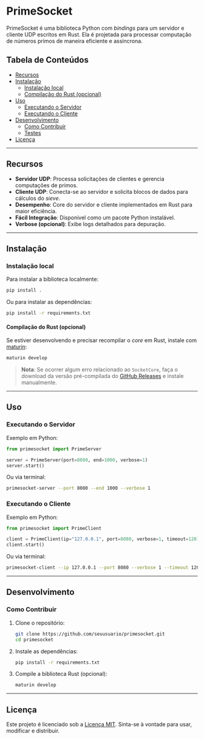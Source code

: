# PrimeSocket

PrimeSocket é uma biblioteca Python com *bindings* para um servidor e cliente UDP escritos em Rust.
Ela é projetada para processar computação de números primos de maneira eficiente e assíncrona.

## Tabela de Conteúdos

- [Recursos](#recursos)
- [Instalação](#instalação)
  - [Instalação local](#instalação-local)
  - [Compilação do Rust (opcional)](#compilação-do-rust-opcional)
- [Uso](#uso)
  - [Executando o Servidor](#executando-o-servidor)
  - [Executando o Cliente](#executando-o-cliente)
- [Desenvolvimento](#desenvolvimento)
  - [Como Contribuir](#como-contribuir)
  - [Testes](#testes)
- [Licença](#licença)

---

## Recursos

- **Servidor UDP**: Processa solicitações de clientes e gerencia computações de primos.
- **Cliente UDP**: Conecta-se ao servidor e solicita blocos de dados para cálculos do *sieve*.
- **Desempenho**: Core do servidor e cliente implementados em Rust para maior eficiência.
- **Fácil Integração**: Disponível como um pacote Python instalável.
- **Verbose (opcional)**: Exibe logs detalhados para depuração.

---

## Instalação

### Instalação local

Para instalar a biblioteca localmente:

```sh
pip install .
```

Ou para instalar as dependências:

```sh
pip install -r requirements.txt
```

#### Compilação do Rust (opcional)

Se estiver desenvolvendo e precisar recompilar o *core* em Rust, instale com [maturin](https://github.com/PyO3/maturin):

```sh
maturin develop
```

> **Nota**: Se ocorrer algum erro relacionado ao `SocketCore`, faça o download da versão pré-compilada do [GitHub Releases](https://github.com/Joao-vpf/primesocket/releases) e instale manualmente.

---

## Uso

### Executando o Servidor

Exemplo em Python:

```python
from primesocket import PrimeServer

server = PrimeServer(port=8080, end=1000, verbose=1)
server.start()
```

Ou via terminal:

```sh
primesocket-server --port 8080 --end 1000 --verbose 1
```

### Executando o Cliente

Exemplo em Python:

```python
from primesocket import PrimeClient

client = PrimeClient(ip="127.0.0.1", port=8080, verbose=1, timeout=120)
client.start()
```

Ou via terminal:

```sh
primesocket-client --ip 127.0.0.1 --port 8080 --verbose 1 --timeout 120
```

---

## Desenvolvimento

### Como Contribuir

1. Clone o repositório:
   ```sh
   git clone https://github.com/seuusuario/primesocket.git
   cd primesocket
   ```

2. Instale as dependências:
   ```sh
   pip install -r requirements.txt
   ```

3. Compile a biblioteca Rust (opcional):
   ```sh
   maturin develop
   ```
   
---

## Licença

Este projeto é licenciado sob a [Licença MIT](LICENSE). Sinta-se à vontade para usar, modificar e distribuir.
